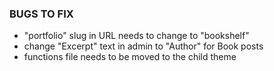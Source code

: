 ### BUGS TO FIX

- "portfolio" slug in URL needs to change to "bookshelf"
- change "Excerpt" text in admin to "Author" for Book posts 
- functions file needs to be moved to the child theme